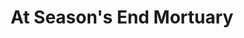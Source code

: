 ---
title: "At Season's End Mortuary"
url: /apache-junction/at-seasons-end-mortuary/
shop: Bestattungen
---